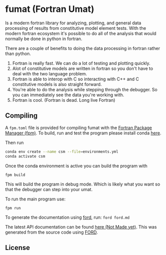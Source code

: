 # fumat (Fortran Umat)
Is a modern fortran library for analyzing, plotting, and general data processing of results from constitutive model element tests. With the modern fortran ecosystem it's possible to do all of the analysis that would normally be done in python in fortran. 

There are a couple of benefits to doing the data processing in fortran rather than python.
1) Fortran is really fast. We can do a lot of testing and plotting quickly.
2) Alot of constitutive models are written in fortran so you don't have to deal with the two language problem.
3) Fortran is able to interop with C so interacting with C++ and C constitutive models is also straight forward.
4) You're able to do the analysis while stepping through the debugger. So you can immediately see the data you're working with.
5) Fortran is cool. (Fortran is dead. Long live Fortran)

## Compiling
A `fpm.toml` file is provided for compiling fumat with the [Fortran Package Manager (fpm)](https://github.com/fortran-lang/fpm). To build, run and test the program please install conda [here](https://www.anaconda.com/docs/getting-started/miniconda/install).

Then run 
```bash
conda env create --name csm --file=environments.yml
conda activate csm
```
Once the conda environment is active you can build the program with
```
fpm build
```

This will build the program in debug mode. Which is likely what you want so that the debugger can step into your umat.

To run the main program use:

```
fpm run
```

To generate the documentation using [ford](https://github.com/Fortran-FOSS-Programmers/ford), run: ```ford ford.md```


The latest API documentation can be found [here (Not Made yet)](). This was generated from the source code using [FORD](https://github.com/Fortran-FOSS-Programmers/ford).

## License
<!-- 
The critical-soil-models source code and related files and documentation are distributed under a permissive free software [license](https://github.com/CriticalSoilModels/Incremental_Driver/LICENSE) (BSD-style). -->


